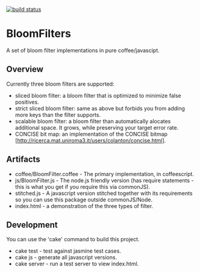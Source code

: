[![build status](https://secure.travis-ci.org/dsummersl/bloomfilters.png)](http://travis-ci.org/dsummersl/bloomfilters)

BloomFilters
====

A set of bloom filter implementations in pure coffee/javascipt.

Overview
----

Currently three bloom filters are supported:

* sliced bloom filter: a bloom filter that is optimized to minimize false positives.
* strict sliced bloom filter: same as above but forbids you from adding more keys than the filter supports.
* scalable bloom filter: a bloom filter than automatically alocates additional space. It grows, while preserving your target error rate.
* CONCISE bit map: an implementation of the CONCISE bitmap [http://ricerca.mat.uniroma3.it/users/colanton/concise.html].

Artifacts
----

* coffee/BloomFilter.coffee - The primary implementation, in coffeescript.
* js/BloomFilter.js - The node.js friendly version (has require statements - this is what you get if you require this via commonJS).
* stitched.js - A javascript version stitched together with its requirements so you can use this package outside commonJS/Node.
* index.html - a demonstration of the three types of filter.

Development
----

You can use the 'cake' command to build this project.

* cake test - test against jasmine test cases.
* cake js - generate all javascript versions.
* cake server - run a test server to view index.html.

